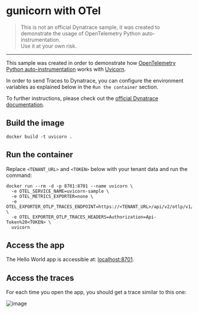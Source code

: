 # gunicorn with OTel

> This is not an official Dynatrace sample,
it was created to demonstrate the usage of
OpenTelemetry Python auto-instrumentation.  
> Use it at your own risk.
---

This sample was created in order to demonstrate how
[OpenTelemetry Python auto-instrumentation](https://opentelemetry.io/docs/instrumentation/python/automatic/)
works with [Uvicorn](https://www.uvicorn.org/).

In order to send Traces to Dynatrace, you can configure the environment variables
as explained below in the `Run the container` section.

To further instructions, please check out the
[official Dynatrace documentation](https://www.dynatrace.com/support/help/extend-dynatrace/opentelemetry/walkthroughs/python).

## Build the image

```shell
docker build -t uvicorn . 
```

## Run the container

Replace `<TENANT_URL>` and `<TOKEN>` below with your tenant data
and run the command:

```shell
docker run --rm -d -p 8701:8701 --name uvicorn \
  -e OTEL_SERVICE_NAME=uvicorn-sample \
  -e OTEL_METRICS_EXPORTER=none \
  -e OTEL_EXPORTER_OTLP_TRACES_ENDPOINT=https://<TENANT_URL>/api/v2/otlp/v1/traces \
  -e OTEL_EXPORTER_OTLP_TRACES_HEADERS=Authorization=Api-Token%20<TOKEN> \
  uvicorn
```

## Access the app

The Hello World app is accessible at: <localhost:8701>.

## Access the traces

For each time you open the app, you should get a trace similar to this one:

![image](https://github.com/julianocosta89/gunicorn-with-OTel/assets/15364991/c080f50d-ae2a-482a-941f-dc2469fc6315)
